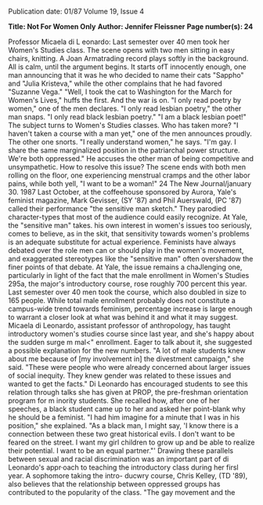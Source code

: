 Publication date: 01/87
Volume 19, Issue 4

**Title: Not For Women Only**
**Author: Jennifer Fleissner**
**Page number(s): 24**

Professor Micaela di L eonardo: Last 
semester over 40 men took her Women's 
Studies class. 
The scene opens with two men sitting 
in easy chairs, knitting. 
A Joan 
Armatrading record plays softly in the 
background. All is calm, until the 
argument begins. 
It starts ofT innocently enough, one 
man announcing that it was he who 
decided to name their cats "Sappho" 
and "Julia Kristeva," while the other 
complains 
that 
he had favored 
"Suzanne Vega." "Well, I took the cat 
to Washington for the March for 
Women's Lives," huffs the first. 
And the war is on. "I only read 
poetry by women," one of the men 
declares. 
"I only read lesbian poetry," the 
other man snaps. 
"I only read black lesbian poetry." 
"I am a black lesbian poet!" 
The subject 
turns to Women's 
Studies classes. Who has taken more? 
"I haven't taken a course with a man 
yet," one of the men announces 
proudly. The other one snorts. "I really 
understand women," he says. "I'm gay. 
I share the same marginalized position 
in the patriarchal power structure. 
We're both oppressed." He accuses the 
other man of being competitive and 
unsympathetic. How to resolve this 
issue? The scene ends with both men 
rolling on the floor, one experiencing 
menstrual cramps and the other labor 
pains, while both yell, "I want to be a 
woman!" 
24 The New Journal/january 30. 1987 
Last October, 
at the coffeehouse 
sponsored by Aurora, Yale's feminist 
magazine, Mark Gevisser, (SY '87) 
and Phil Auerswald, (PC '87) called 
their performance "the sensitive man 
sketch." They parodied character-types 
that most of the audience could easily 
recognize. At Yale, the "sensitive man" 
takes. his own interest in women's 
issues too seriously, comes to believe, 
as in the skit, that sensitivity towards 
women's problems is an adequate 
substitute for actual experience. 
Feminists have always debated over 
the role men can or should play in the 
women's movement, and exaggerated 
stereotypes like the "sensitive 
man" often overshadow the finer points 
of that debate. At Yale, the issue 
remains a chaJlenging one, particularly 
in light of the fact that the male 
enrollment in Women's Studies 295a, 
the major's introductory course, rose 
roughly 700 percent this year. Last 
semester over 40 men took the course, 
which also doubled in size to 165 
people. 
While 
total 
male 
enrollment 
probably does not 
constitute a 
campus-wide trend 
towards 
feminism, 
percentage 
increase is large enough to warrant a 
closer look at what was behind it and 
what it may suggest. 
Micaela di Leonardo, 
assistant 
professor of anthropology, has taught 
introductory 
women's 
studies 
course since last year, and she's happy 
about 
the sudden surge 
m 
mal<" 
enrollment. Eager to talk about it, she 
suggested a possible explanation for 
the new numbers. "A lot of male 
students knew about me because of 
[my involvement in] the divestment 
campaign," she said. "These were 
people who were already concerned 
about larger issues of social inequity. 
They knew gender was related to these 
issues and wanted to get the facts." Di 
Leonardo has encouraged students to 
see this relation through talks she has 
given at PROP, the pre-freshman 
orientation program for 
m inority 
students. She recalled how, after one of 
her speeches, a black student came up 
to her and asked her point-blank why 
he should be a feminist. "I had him 
imagine for a minute that I was in his 
position," she explained. "As a black 
man, I might say, 'I know there is a 
connection between these two great 
historical evils. I don't want to be 
feared on the street. I want my girl 
children to grow up and be able to 
realize their potential. I want to be an 
equal partner."' Drawing these 
parallels between sexual and racial 
discrimination was an important part 
of di Leonardo's appr·oach to teaching 
the introductory class during her firsl 
year. 
A sophomore taking the intro-
ducwry course, Chris Kelley, (TD 
'89), also believes that the relationship 
between oppressed groups has 
contributed to the popularity of the 
class. "The gay movement and the